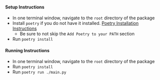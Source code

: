 #### Setup Instructions
* In one terminal window, navigate to the `root` directory of the package
* Install `poetry` if you do not have it installed. [Poetry Installation Instructions](https://python-poetry.org/docs/)
  * Be sure to not skip the `Add Poetry to your PATH` section
* Run `poetry install`

#### Running Instructions
* In one terminal window, navigate to the `root` directory of the package
* Run `poetry install`
* Run `poetry run ./main.py`